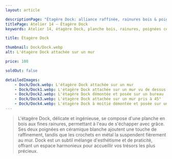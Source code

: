 ```yaml
---
layout: article

descriptionPage: "Étagère Dock: alliance raffinée, rainures bois & poignées céramique blanche. Suspendue par crochets métal, esthétique & praticité pour trésors."
titlePage: Atelier 14 — Étagère Dock
keywords: Atelier 14, étagère Dock, planche bois, rainures, poignées céramique blanche, crochets métal, délicate, ingénieuse, esthétisme, praticité, harmonieux

title: Étagère Dock

thumbnail: Dock/Dock.webp
alt: L'étagère Dock attachée sur un mur

price: 100

soldOut: false

detailedImages:
    - Dock/Dock.webp: L'étagère Dock attachée sur un mur
    - Dock/Dock1.webp: L'étagère Dock attachée sur un mur vu de dessus
    - Dock/Dock2.webp: L'étagère Dock démontée et posée sur un bureau
    - Dock/Dock3.webp: L'étagère Dock attachée sur un mur pris à 45°
    - Dock/Dock4.webp: L'étagère Dock à moitié démontée et posée sur un bureau
---
```

> L'étagère Dock, délicate et ingénieuse, se compose d'une planche en bois aux fines rainures, permettant à l'eau de s'échapper avec grâce. Ses deux poignées en céramique blanche ajoutent une touche de raffinement, tandis que les crochets en métal la suspendent fièrement au mur. Dock est un subtil mélange d'esthétisme et de praticité, offrant un espace harmonieux pour accueillir vos trésors les plus précieux.